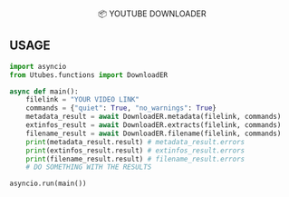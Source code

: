 <p align="center">
 📦 <a href="https://pypi.org/project/utubes" style="text-decoration:none;">YOUTUBE DOWNLOADER</a>
</p>


## USAGE
```python
import asyncio
from Utubes.functions import DownloadER

async def main():
    filelink = "YOUR VIDEO LINK"
    commands = {"quiet": True, "no_warnings": True}
    metadata_result = await DownloadER.metadata(filelink, commands)
    extinfos_result = await DownloadER.extracts(filelink, commands)
    filename_result = await DownloadER.filename(filelink, commands)
    print(metadata_result.result) # metadata_result.errors
    print(extinfos_result.result) # extinfos_result.errors
    print(filename_result.result) # filename_result.errors
    # DO SOMETHING WITH THE RESULTS

asyncio.run(main())
```
